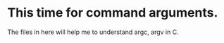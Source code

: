 # This time for command arguments.
  The files in here will help me to understand  argc, argv in C.
